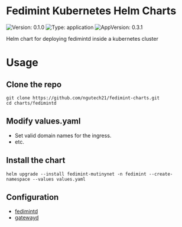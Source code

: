 # Fedimint Kubernetes Helm Charts

![Version: 0.1.0](https://img.shields.io/badge/Version-0.1.0-informational?style=flat-square) ![Type: application](https://img.shields.io/badge/Type-application-informational?style=flat-square) ![AppVersion: 0.3.1](https://img.shields.io/badge/AppVersion-0.3.1-informational?style=flat-square)

Helm chart for deploying fedimintd inside a kubernetes cluster


# Usage

## Clone the repo

```
git clone https://github.com/ngutech21/fedimint-charts.git
cd charts/fedimintd
```

## Modify values.yaml
- Set valid domain names for the ingress.
- etc.

## Install the chart

```
helm upgrade --install fedimint-mutinynet -n fedimint --create-namespace --values values.yaml
```



## Configuration

- [fedimintd](charts/fedimintd/README.md)
- [gatewayd](charts/gatewayd/README.md)

